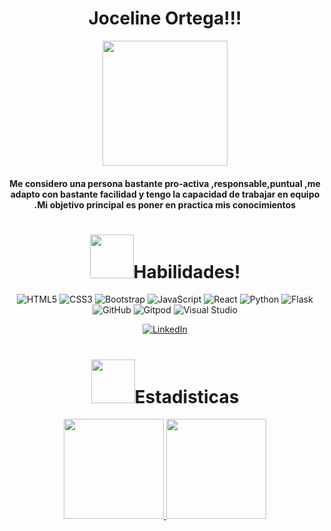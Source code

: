 <div id="header" align="center">

  <h1 align="center"> <https://k62.kn3.net/taringa/4/5/3/5/4/1/1/turguas/0AE.gif" width="50"/>Joceline Ortega!!!</h1>    
    
<img src="https://media.giphy.com/media/2ACICsAyBtIWs/giphy.gif" width="200" />
      
  <h4 align="center">Me considero una persona bastante pro-activa ,responsable,puntual ,me adapto con bastante facilidad y tengo la
capacidad de trabajar en equipo .Mi objetivo principal es poner en practica mis conocimientos</h4>      
    
</div>

<div id="header" align="center">
 
  <h1 align="center"><img src="https://th.bing.com/th/id/R.3384faf8fbfe6527e719e5f0e2727e67?rik=Sf7nq%2bqY6sKdrw&riu=http%3a%2f%2fmumuland.m.u.pic.centerblog.net%2f347cbff8.gif&ehk=qNI50wKINoocqLU3SBmBO66I8KqcnZtLVE6WYEvNFnM%3d&risl=&pid=ImgRaw&r=0" width="70"/>Habilidades!</h1     
</div>

 

![HTML5](https://img.shields.io/badge/html5-%23E34F26.svg?style=for-the-badge&logo=html5&logoColor=white)
![CSS3](https://img.shields.io/badge/css3-%231572B6.svg?style=for-the-badge&logo=css3&logoColor=white) 
![Bootstrap](https://img.shields.io/badge/bootstrap-%23563D7C.svg?style=for-the-badge&logo=bootstrap&logoColor=white)
![JavaScript](https://img.shields.io/badge/javascript-%23323330.svg?style=for-the-badge&logo=javascript&logoColor=%23F7DF1E)
![React](https://img.shields.io/badge/react-%2320232a.svg?style=for-the-badge&logo=react&logoColor=%2361DAFB)
![Python](https://img.shields.io/badge/python-3670A0?style=for-the-badge&logo=python&logoColor=ffdd54)
![Flask](https://img.shields.io/badge/flask-%23000.svg?style=for-the-badge&logo=flask&logoColor=white)
![GitHub](https://img.shields.io/badge/github-%23121011.svg?style=for-the-badge&logo=github&logoColor=white)
![Gitpod](https://img.shields.io/badge/gitpod-f06611.svg?style=for-the-badge&logo=gitpod&logoColor=white)
![Visual Studio](https://img.shields.io/badge/Visual%20Studio-5C2D91.svg?style=for-the-badge&logo=visual-studio&logoColor=white)


<a href="" target="_blank"> ![LinkedIn](https://img.shields.io/badge/linkedin-%230077B5.svg?style=for-the-badge&logo=linkedin&logoColor=white)</a>
      
    
  <h1 align="center"><img src="https://media.tenor.com/images/887963f99c02c8990c1e488f64917134/tenor.gif" width="70"/>Estadisticas</h1>

<a href="https://github.com/joce2311">
    <img height="160rem" src="https://github-readme-stats.vercel.app/api?username=joce2311&show_icons=true&theme=dracula&include_all_commits=true&count_private=true"/>
    <img height="160em" src="https://github-readme-stats.vercel.app/api/top-langs/?username=joce2311&layout=compact&langs_count=7&theme=dracula"/>
      
      
      

 
    
    
